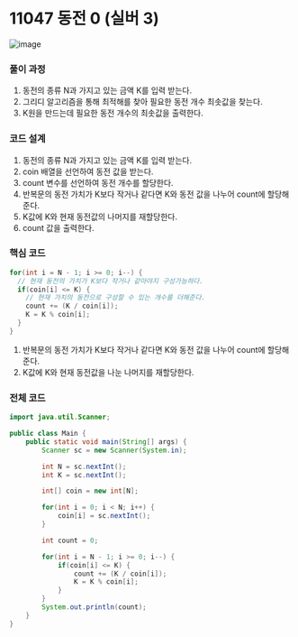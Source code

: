 # 11047 동전 0 (실버 3)
![image](https://user-images.githubusercontent.com/70959328/154314450-b389f934-1597-4507-b4ba-ee3721cc43bc.png)
### 풀이 과정
1. 동전의 종류 N과 가지고 있는 금액 K를 입력 받는다.
2. 그리디 알고리즘을 통해 최적해를 찾아 필요한 동전 개수 최솟값을 찾는다.
3. K원을 만드는데 필요한 동전 개수의 최솟값을 출력한다.


### 코드 설계
1. 동전의 종류 N과 가지고 있는 금액 K를 입력 받는다.
2. coin 배열을 선언하여 동전 값을 받는다.
3. count 변수를 선언하여 동전 개수를 할당한다.
4. 반복문의 동전 가치가 K보다 작거나 같다면 K와 동전 값을 나누어 count에 할당해준다.
5. K값에 K와 현재 동전값의 나머지를 재할당한다.
6. count 값을 출력한다.

### 핵심 코드
```java
for(int i = N - 1; i >= 0; i--) {
  // 현재 동전의 가치가 K보다 작거나 같아야지 구성가능하다.
  if(coin[i] <= K) {
    // 현재 가치의 동전으로 구성할 수 있는 개수를 더해준다.
    count += (K / coin[i]);
    K = K % coin[i];
  }
}
```
1. 반복문의 동전 가치가 K보다 작거나 같다면 K와 동전 값을 나누어 count에 할당해준다.
2. K값에 K와 현재 동전값을 나눈 나머지를 재할당한다.


### 전체 코드
```java
import java.util.Scanner;

public class Main {
    public static void main(String[] args) {
        Scanner sc = new Scanner(System.in);

        int N = sc.nextInt();
        int K = sc.nextInt();

        int[] coin = new int[N];

        for(int i = 0; i < N; i++) {
            coin[i] = sc.nextInt();
        }

        int count = 0;

        for(int i = N - 1; i >= 0; i--) {
            if(coin[i] <= K) {
                count += (K / coin[i]);
                K = K % coin[i];
            }
        }
        System.out.println(count);
    }
}

```
